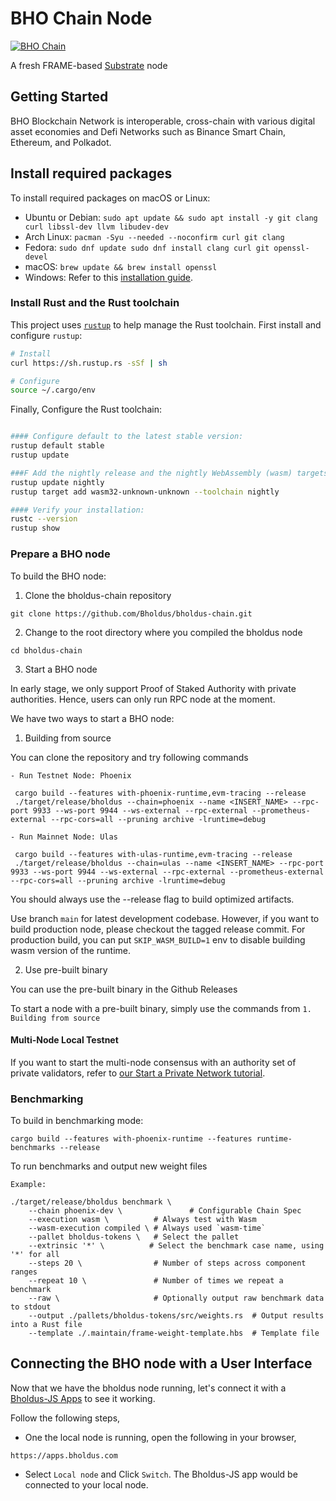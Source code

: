 # BHO Chain Node

[![BHO Chain](https://img.shields.io/badge/Bholdus-brightgreen?logo=Parity%20Substrate)](https://apps.bholdus.com/)

A fresh FRAME-based [Substrate](https://www.substrate.io/) node

## Getting Started

BHO Blockchain Network is interoperable, cross-chain with various digital asset economies and Defi Networks such as Binance Smart Chain, Ethereum, and Polkadot.

## Install required packages

To install required packages on macOS or Linux:

- Ubuntu or Debian: ```sudo apt update && sudo apt install -y git clang curl libssl-dev llvm libudev-dev```
- Arch Linux:	```pacman -Syu --needed --noconfirm curl git clang```
- Fedora:	```sudo dnf update sudo dnf install clang curl git openssl-devel```
- macOS: ```brew update && brew install openssl```
- Windows: Refer to this [installation guide](https://docs.substrate.io/v3/getting-started/windows-users/).

### Install Rust and the Rust toolchain

This project uses [`rustup`](https://rustup.rs/) to help manage the Rust toolchain. First install
and configure `rustup`:

```bash
# Install
curl https://sh.rustup.rs -sSf | sh

# Configure
source ~/.cargo/env
```

Finally, Configure the Rust toolchain:

```bash

#### Configure default to the latest stable version:
rustup default stable
rustup update

###F Add the nightly release and the nightly WebAssembly (wasm) targets:
rustup update nightly
rustup target add wasm32-unknown-unknown --toolchain nightly

#### Verify your installation:
rustc --version
rustup show

```

### Prepare a BHO node

To build the BHO node:

1. Clone the bholdus-chain repository

```
git clone https://github.com/Bholdus/bholdus-chain.git

```
2. Change to the root directory where you compiled the bholdus node

```
cd bholdus-chain
```
3. Start a BHO node

In early stage, we only support Proof of Staked Authority with private authorities. Hence, users can only run RPC node at the moment.

We have two ways to start a BHO node:

1. Building from source

You can clone the repository and try following commands

```
- Run Testnet Node: Phoenix

 cargo build --features with-phoenix-runtime,evm-tracing --release
 ./target/release/bholdus --chain=phoenix --name <INSERT_NAME> --rpc-port 9933 --ws-port 9944 --ws-external --rpc-external --prometheus-external --rpc-cors=all --pruning archive -lruntime=debug

- Run Mainnet Node: Ulas

 cargo build --features with-ulas-runtime,evm-tracing --release
 ./target/release/bholdus --chain=ulas --name <INSERT_NAME> --rpc-port 9933 --ws-port 9944 --ws-external --rpc-external --prometheus-external --rpc-cors=all --pruning archive -lruntime=debug

```
You should always use the --release flag to build optimized artifacts.

Use branch `main` for latest development codebase. However, if you want to build production node, please checkout the tagged release commit. For production build, you can put `SKIP_WASM_BUILD=1` env to disable building wasm version of the runtime.

2. Use pre-built binary

You can use the pre-built binary in the Github Releases

To start a node with a pre-built binary, simply use the commands from `1. Building from source`

#### Multi-Node Local Testnet
If you want to start the multi-node consensus with an authority set of private validators, refer to [our Start a Private Network tutorial](https://substrate.dev/docs/en/tutorials/start-a-private-network/).


### Benchmarking

To build in benchmarking mode:
```
cargo build --features with-phoenix-runtime --features runtime-benchmarks --release
```

To run benchmarks and output new weight files

```
Example:

./target/release/bholdus benchmark \
    --chain phoenix-dev \               # Configurable Chain Spec
    --execution wasm \          # Always test with Wasm
    --wasm-execution compiled \ # Always used `wasm-time`
    --pallet bholdus-tokens \   # Select the pallet
    --extrinsic '*' \          # Select the benchmark case name, using '*' for all
    --steps 20 \                # Number of steps across component ranges
    --repeat 10 \               # Number of times we repeat a benchmark
    --raw \                     # Optionally output raw benchmark data to stdout
    --output ./pallets/bholdus-tokens/src/weights.rs  # Output results into a Rust file
    --template ./.maintain/frame-weight-template.hbs  # Template file

```


## Connecting the BHO node with a User Interface

Now that we have the bholdus node running, let's connect it with a [Bholdus-JS Apps](https://apps.bholdus.com/) to see it working.

Follow the following steps,
- One the local node is running, open the following in your browser,
```
https://apps.bholdus.com
```
- Select `Local node` and  Click `Switch`. The Bholdus-JS app would be connected to your local node.








